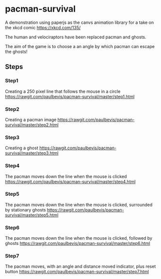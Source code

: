 # pacman-survival

A demonstration using paperjs as the canvs animation library  for a take on the xkcd comic https://xkcd.com/135/

The human and velociraptors have been replaced pacman and ghosts.

The aim of the game is to choose a an angle by which pacman can escape the ghosts!

## Steps

### Step1
Creating a 250 pixel line that follows the mouse in a circle
https://rawgit.com/paulbevis/pacman-survival/master/step1.html

### Step2
Creating a pacman image
https://rawgit.com/paulbevis/pacman-survival/master/step2.html


### Step3
Creating a ghost
https://rawgit.com/paulbevis/pacman-survival/master/step3.html


### Step4
The pacman moves down the line when the mouse is clicked
https://rawgit.com/paulbevis/pacman-survival/master/step4.html


### Step5
The pacman moves down the line when the mouse is clicked, surrounded by stationary ghosts
https://rawgit.com/paulbevis/pacman-survival/master/step5.html


### Step6
The pacman moves down the line when the mouse is clicked, followed by ghosts
https://rawgit.com/paulbevis/pacman-survival/master/step6.html


### Step7
The pacman moves, with an angle and distance moved indicator, plus reset button
https://rawgit.com/paulbevis/pacman-survival/master/step7.html
